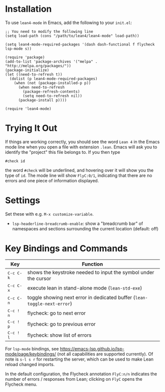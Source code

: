 Installation
============

To use `lean4-mode` in Emacs, add the following to your `init.el`:
```
;; You need to modify the following line
(setq load-path (cons "/path/to/lean4/lean4-mode" load-path))

(setq lean4-mode-required-packages '(dash dash-functional f flycheck lsp-mode s))

(require 'package)
(add-to-list 'package-archives '("melpa" . "http://melpa.org/packages/"))
(package-initialize)
(let ((need-to-refresh t))
  (dolist (p lean4-mode-required-packages)
    (when (not (package-installed-p p))
      (when need-to-refresh
        (package-refresh-contents)
        (setq need-to-refresh nil))
      (package-install p))))

(require 'lean4-mode)
```

Trying It Out
=============

If things are working correctly, you should see the word ``Lean 4`` in the
Emacs mode line when you open a file with extension `.lean`. Emacs will ask you
to identify the "project" this file belongs to. If you then type
```lean
#check id
```
the word ``#check`` will be underlined, and hovering over it will show
you the type of ``id``. The mode line will show ``FlyC:0/1``, indicating
that there are no errors and one piece of information displayed.

Settings
========

Set these with e.g. `M-x customize-variable`.

* `lsp-headerline-breadcrumb-enable`: show a "breadcrumb bar" of namespaces and sections surrounding the current location (default: off)

Key Bindings and Commands
=========================

| Key                | Function                                                                        |
|--------------------|---------------------------------------------------------------------------------|
| <kbd>C-c C-k</kbd> | shows the keystroke needed to input the symbol under the cursor                 |
| <kbd>C-c C-x</kbd> | execute lean in stand-alone mode (`lean-std-exe`)                               |
| <kbd>C-c C-n</kbd> | toggle showing next error in dedicated buffer (`lean-toggle-next-error`)        |
| <kbd>C-c ! n</kbd> | flycheck: go to next error                                                      |
| <kbd>C-c ! p</kbd> | flycheck: go to previous error                                                  |
| <kbd>C-c ! l</kbd> | flycheck: show list of errors                                                   |

For `lsp-mode` bindings, see https://emacs-lsp.github.io/lsp-mode/page/keybindings/ (not all capabilities are supported currently).
Of note is `s-l s r` for restarting the server, which can be used to make Lean reload changed imports.

In the default configuration, the Flycheck annotation `FlyC:n/n` indicates the
number of errors / responses from Lean; clicking on `FlyC` opens the Flycheck menu.
